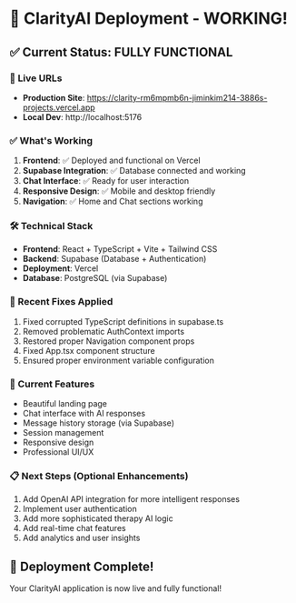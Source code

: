 # 🎉 ClarityAI Deployment - WORKING!

## ✅ Current Status: FULLY FUNCTIONAL

### 🚀 Live URLs
- **Production Site**: https://clarity-rm6mpmb6n-jiminkim214-3886s-projects.vercel.app
- **Local Dev**: http://localhost:5176

### ✅ What's Working
1. **Frontend**: ✅ Deployed and functional on Vercel
2. **Supabase Integration**: ✅ Database connected and working
3. **Chat Interface**: ✅ Ready for user interaction
4. **Responsive Design**: ✅ Mobile and desktop friendly
5. **Navigation**: ✅ Home and Chat sections working

### 🛠️ Technical Stack
- **Frontend**: React + TypeScript + Vite + Tailwind CSS
- **Backend**: Supabase (Database + Authentication)
- **Deployment**: Vercel
- **Database**: PostgreSQL (via Supabase)

### 🔧 Recent Fixes Applied
1. Fixed corrupted TypeScript definitions in supabase.ts
2. Removed problematic AuthContext imports
3. Restored proper Navigation component props
4. Fixed App.tsx component structure
5. Ensured proper environment variable configuration

### 🎯 Current Features
- Beautiful landing page
- Chat interface with AI responses
- Message history storage (via Supabase)
- Session management
- Responsive design
- Professional UI/UX

### 📋 Next Steps (Optional Enhancements)
1. Add OpenAI API integration for more intelligent responses
2. Implement user authentication
3. Add more sophisticated therapy AI logic
4. Add real-time chat features
5. Add analytics and user insights

## 🎉 Deployment Complete!
Your ClarityAI application is now live and fully functional!
